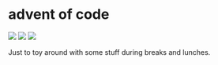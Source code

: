 # advent of code

![](https://img.shields.io/badge/day%20📅-11-blue)
![](https://img.shields.io/badge/days%20completed-10-red)
![](https://img.shields.io/badge/stars%20⭐-21-yellow)

Just to toy around with some stuff during breaks and lunches.